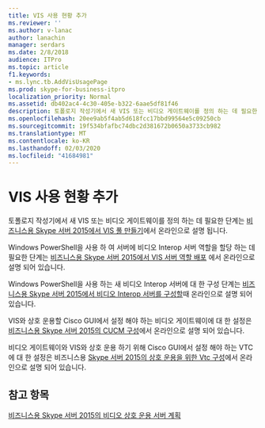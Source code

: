 ```yaml
---
title: VIS 사용 현황 추가
ms.reviewer: ''
ms.author: v-lanac
author: lanachin
manager: serdars
ms.date: 2/8/2018
audience: ITPro
ms.topic: article
f1.keywords:
- ms.lync.tb.AddVisUsagePage
ms.prod: skype-for-business-itpro
localization_priority: Normal
ms.assetid: db402ac4-4c30-405e-b322-6aae5df81f46
description: 토폴로지 작성기에서 새 VIS 또는 비디오 게이트웨이를 정의 하는 데 필요한 단계는 비즈니스용 Skype 서버 2015에서 VIS 풀 만들기에서 온라인으로 설명 됩니다.
ms.openlocfilehash: 20ee9ab5f4ab5d618fcc17bbd99564e5c09250cb
ms.sourcegitcommit: 19f534bfafbc74dbc2d381672b0650a3733cb982
ms.translationtype: MT
ms.contentlocale: ko-KR
ms.lasthandoff: 02/03/2020
ms.locfileid: "41684981"
---
```

# <a name="add-vis-usage"></a>VIS 사용 현황 추가
 
토폴로지 작성기에서 새 VIS 또는 비디오 게이트웨이를 정의 하는 데 필요한 단계는 [비즈니스용 Skype 서버 2015에서 VIS 풀 만들기](../../deploy/deploy-video-interop-server/create-a-vis-pool.md)에서 온라인으로 설명 됩니다.
  
Windows PowerShell을 사용 하 여 서버에 비디오 Interop 서버 역할을 할당 하는 데 필요한 단계는 [비즈니스용 Skype 서버 2015에서 VIS 서버 역할 배포](../../deploy/deploy-video-interop-server/deploy-the-vis-server-role.md) 에서 온라인으로 설명 되어 있습니다.
  
Windows PowerShell을 사용 하는 새 비디오 Interop 서버에 대 한 구성 단계는 [비즈니스용 Skype 서버 2015에서 비디오 Interop 서버를 구성할](../../deploy/deploy-video-interop-server/configure-the-vis.md)때 온라인으로 설명 되어 있습니다.
  
 VIS와 상호 운용할 Cisco GUI에서 설정 해야 하는 비디오 게이트웨이에 대 한 설정은 [비즈니스용 Skype 서버 2015의 CUCM 구성](../../deploy/deploy-video-interop-server/configure-cucm-for-interoperation.md)에서 온라인으로 설명 되어 있습니다.
  
 비디오 게이트웨이와 VIS와 상호 운용 하기 위해 Cisco GUI에서 설정 해야 하는 VTC에 대 한 설정은 비즈니스용 [Skype 서버 2015의 상호 운용을 위한 Vtc 구성](../../deploy/deploy-video-interop-server/configure-a-vtc-for-interoperation.md)에서 온라인으로 설명 되어 있습니다.
  
## <a name="see-also"></a>참고 항목

[비즈니스용 Skype 서버 2015의 비디오 상호 운용 서버 계획](../../plan-your-deployment/video-interop-server.md)
